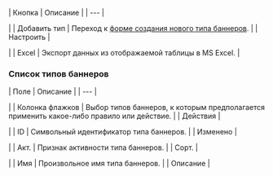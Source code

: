 | Кнопка | Описание |
| --- |

|
| Добавить тип | Переход к [форме создания нового типа баннеров](/user_help/marketing/advertising/adv_type_edit.php). |
| Настроить |

|
| Excel | Экспорт данных из отображаемой таблицы в MS Excel. |

### Список типов баннеров

| Поле | Описание |
| --- |

|
| Колонка флажков | Выбор типов баннеров, к которым предполагается применить какое-либо правило или действие. |
| Действия |

|
| ID | Символьный идентификатор типа баннеров. |
| Изменено |

|
| Акт. | Признак активности типа баннеров. |
| Сорт. |

|
| Имя | Произвольное имя типа баннеров. |
| Описание |